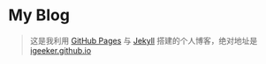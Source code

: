 # My Blog

> 这是我利用 <a href="https://pages.github.com/">GitHub Pages</a> 与 <a href="http://jekyll.com.cn/">Jekyll</a> 搭建的个人博客，绝对地址是 <a href="https://igeeker.github.io">igeeker.github.io</a> 



